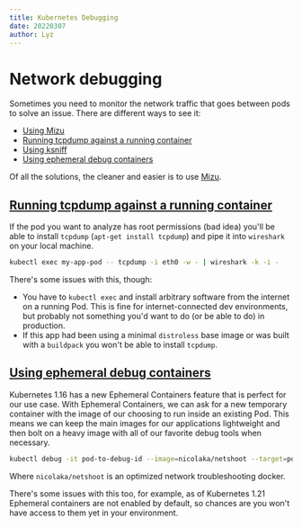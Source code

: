 ```yaml
---
title: Kubernetes Debugging
date: 20220307
author: Lyz
---
```


# Network debugging

Sometimes you need to monitor the network traffic that goes between pods to
solve an issue. There are different ways to see it:

* [Using Mizu](mizu.md)
* [Running tcpdump against a running container](#running-tcpdump-against-a-running-container)
* [Using ksniff](ksniff.md)
* [Using ephemeral debug containers](#using-ephemeral-debug-containers)

Of all the solutions, the cleaner and easier is to use [Mizu](mizu.md).

## [Running tcpdump against a running container](https://dev.to/downey/capturing-network-traffic-from-a-kubernetes-pod-with-ephemeral-debug-containers-57md)

If the pod you want to analyze has root permissions (bad idea) you'll be able to
install `tcpdump` (`apt-get install tcpdump`) and pipe it into `wireshark` on
your local machine.

```bash
kubectl exec my-app-pod -- tcpdump -i eth0 -w - | wireshark -k -i -
```

There's some issues with this, though:

* You have to `kubectl exec` and install arbitrary software from the internet on
    a running Pod. This is fine for internet-connected dev environments, but
    probably not something you'd want to do (or be able to do) in production.
* If this app had been using a minimal `distroless` base image or was built with
    a `buildpack` you won't be able to install `tcpdump`.

## [Using ephemeral debug containers](https://dev.to/downey/capturing-network-traffic-from-a-kubernetes-pod-with-ephemeral-debug-containers-57md)

Kubernetes 1.16 has a new Ephemeral Containers feature that is perfect for our
use case. With Ephemeral Containers, we can ask for a new temporary container
with the image of our choosing to run inside an existing Pod. This means we can
keep the main images for our applications lightweight and then bolt on a heavy
image with all of our favorite debug tools when necessary.

```bash
kubectl debug -it pod-to-debug-id --image=nicolaka/netshoot --target=pod-to-debug -- tcpdump -i eth0 -w - | wireshark -k -i
```

Where `nicolaka/netshoot` is an optimized network troubleshooting docker.

There's some issues with this too, for example, as of Kubernetes 1.21 Ephemeral
containers are not enabled by default, so chances are you won't have access to
them yet in your environment.
